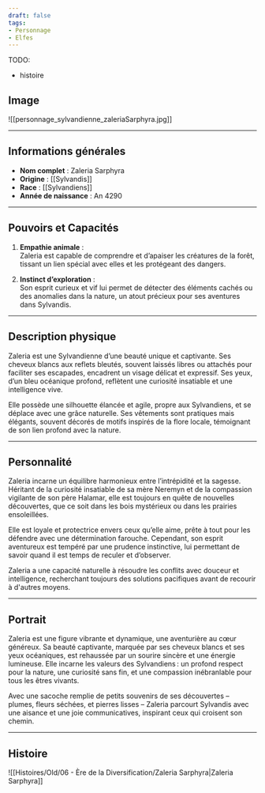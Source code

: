 ```yaml
---
draft: false
tags:
- Personnage
- Elfes
---
```


TODO:
- histoire

## Image

![[personnage_sylvandienne_zaleriaSarphyra.jpg]]

---

## **Informations générales**
- **Nom complet** : Zaleria Sarphyra  
- **Origine** : [[Sylvandis]]  
- **Race** : [[Sylvandiens]]  
- **Année de naissance** : An 4290  

---

## **Pouvoirs et Capacités**
1. **Empathie animale** :  
   Zaleria est capable de comprendre et d’apaiser les créatures de la forêt, tissant un lien spécial avec elles et les protégeant des dangers.  

2. **Instinct d’exploration** :  
   Son esprit curieux et vif lui permet de détecter des éléments cachés ou des anomalies dans la nature, un atout précieux pour ses aventures dans Sylvandis.  

---

## **Description physique**
Zaleria est une Sylvandienne d’une beauté unique et captivante. Ses cheveux blancs aux reflets bleutés, souvent laissés libres ou attachés pour faciliter ses escapades, encadrent un visage délicat et expressif. Ses yeux, d’un bleu océanique profond, reflètent une curiosité insatiable et une intelligence vive.  

Elle possède une silhouette élancée et agile, propre aux Sylvandiens, et se déplace avec une grâce naturelle. Ses vêtements sont pratiques mais élégants, souvent décorés de motifs inspirés de la flore locale, témoignant de son lien profond avec la nature.

---

## **Personnalité**
Zaleria incarne un équilibre harmonieux entre l’intrépidité et la sagesse. Héritant de la curiosité insatiable de sa mère Neremyn et de la compassion vigilante de son père Halamar, elle est toujours en quête de nouvelles découvertes, que ce soit dans les bois mystérieux ou dans les prairies ensoleillées.  

Elle est loyale et protectrice envers ceux qu’elle aime, prête à tout pour les défendre avec une détermination farouche. Cependant, son esprit aventureux est tempéré par une prudence instinctive, lui permettant de savoir quand il est temps de reculer et d’observer.  

Zaleria a une capacité naturelle à résoudre les conflits avec douceur et intelligence, recherchant toujours des solutions pacifiques avant de recourir à d'autres moyens.  

---

## **Portrait**
Zaleria est une figure vibrante et dynamique, une aventurière au cœur généreux. Sa beauté captivante, marquée par ses cheveux blancs et ses yeux océaniques, est rehaussée par un sourire sincère et une énergie lumineuse. Elle incarne les valeurs des Sylvandiens : un profond respect pour la nature, une curiosité sans fin, et une compassion inébranlable pour tous les êtres vivants.  

Avec une sacoche remplie de petits souvenirs de ses découvertes – plumes, fleurs séchées, et pierres lisses – Zaleria parcourt Sylvandis avec une aisance et une joie communicatives, inspirant ceux qui croisent son chemin.

___

## Histoire

![[Histoires/Old/06 - Ère de la Diversification/Zaleria Sarphyra|Zaleria Sarphyra]]
